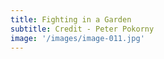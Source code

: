 ```yaml
---
title: Fighting in a Garden
subtitle: Credit - Peter Pokorny
image: '/images/image-011.jpg'
---
```

